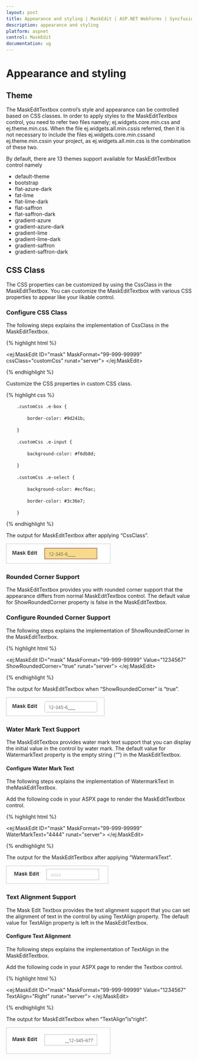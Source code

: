 ```yaml
---
layout: post
title: Appearance and styling | MaskEdit | ASP.NET Webforms | Syncfusion
description: appearance and styling
platform: aspnet
control: MaskEdit
documentation: ug
---
```


# Appearance and styling

## Theme

The MaskEditTextbox control’s style and appearance can be controlled based on CSS classes. In order to apply styles to the MaskEditTextbox control, you need to refer two files namely; ej.widgets.core.min.css and ej.theme.min.css. When the file ej.widgets.all.min.cssis referred, then it is not necessary to include the files ej.widgets.core.min.cssand ej.theme.min.cssin your project, as ej.widgets.all.min.css is the combination of these two. 

By default, there are 13 themes support available for MaskEditTextbox control namely

* default-theme
* bootstrap
* flat-azure-dark
* fat-lime
* flat-lime-dark
* flat-saffron
* flat-saffron-dark
* gradient-azure
* gradient-azure-dark
* gradient-lime
* gradient-lime-dark
* gradient-saffron
* gradient-saffron-dark



## CSS Class

The CSS properties can be customized by using the CssClass in the MaskEditTextbox. You can customize the MaskEditTextbox with various CSS properties to appear like your likable control.

### Configure CSS Class

The following steps explains the implementation of CssClass in the MaskEditTextbox.



{% highlight html %}

<ej:MaskEdit ID="mask" MaskFormat="99-999-99999" cssClass="customCss" runat="server"> </ej:MaskEdit>



{% endhighlight %}



Customize the CSS properties in custom CSS class.

{% highlight css %}



        .customCss .e-box {

            border-color: #9d241b;

        }

        .customCss .e-input {

            background-color: #f6db8d;            

        }

        .customCss .e-select {

            background-color: #ecf6ac;

            border-color: #3c36e7;

        }





{% endhighlight %}



The output for MaskEditTextbox after applying “CssClass”.

![C:/Users/giftline.jebamani/Desktop/aa.png](Appearance-and-styling_images/Appearance-and-styling_img1.png)





### Rounded Corner Support

The MaskEditTextbox provides you with rounded corner support that the appearance differs from normal MaskEditTextbox control. The default value for ShowRoundedCorner property is false in the MaskEditTextbox.

### Configure Rounded Corner Support

The following steps explains the implementation of ShowRoundedCorner in the MaskEditTextbox.

{% highlight html %}



<ej:MaskEdit ID="mask" MaskFormat="99-999-99999"  Value="1234567" ShowRoundedCorner="true" runat="server"> </ej:MaskEdit>





{% endhighlight %}



The output for MaskEditTextbox when “ShowRoundedCorner” is “true”.

![C:/Users/giftline.jebamani/Desktop/bb.png](Appearance-and-styling_images/Appearance-and-styling_img2.png)


### Water Mark Text Support

The MaskEditTextbox provides water mark text support that you can display the initial value in the control by water mark. The default value for WatermarkText property is the empty string (“”) in the MaskEditTextbox.

#### Configure Water Mark Text

The following steps explains the implementation of WatermarkText in theMaskEditTextbox.

Add the following code in your ASPX page to render the MaskEditTextbox control.

{% highlight html %}



<ej:MaskEdit ID="mask" MaskFormat="99-999-99999" WaterMarkText="4444" runat="server"> </ej:MaskEdit>





{% endhighlight %}



The output for the MaskEditTextbox after applying “WatermarkText”.

![C:/Users/giftline.jebamani/Desktop/cc.png](Appearance-and-styling_images/Appearance-and-styling_img3.png) 



### Text Alignment Support

The Mask Edit Textbox provides the text alignment support that you can set the alignment of text in the control by using TextAlign property. The default value for TextAlign property is left in the MaskEditTextbox.

#### Configure Text Alignment

The following steps explains the implementation of TextAlign in the MaskEditTextbox.

Add the following code in your ASPX page to render the Textbox control.

{% highlight html %}

<ej:MaskEdit ID="mask" MaskFormat="99-999-99999" Value="1234567" TextAlign="Right" runat="server"> </ej:MaskEdit>





{% endhighlight %}



The output for MaskEditTextbox when “TextAlign”is“right”.

![C:/Users/giftline.jebamani/Desktop/dd.png](Appearance-and-styling_images/Appearance-and-styling_img4.png) 



